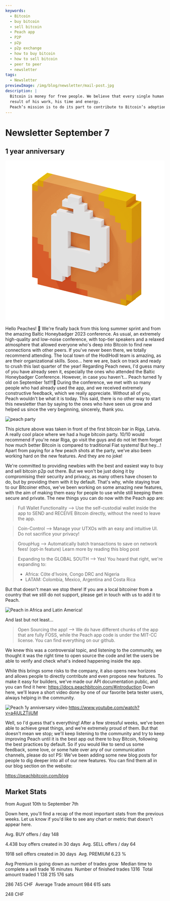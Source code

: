 ```yaml
---
keywords:
  - Bitcoin
  - buy bitcoin
  - sell bitcoin
  - Peach app
  - P2P
  - p2p
  - p2p exchange
  - how to buy bitcoin
  - how to sell bitcoin
  - peer to peer
  - newsletter
tags:
  - Newsletter
previewImage: /img/blog/newsletter/mail-post.jpg
description: |
  Bitcoin is money for free people. We believe that every single human being has the right to choose which money he uses to store his wealth, the
  result of his work, his time and energy.
  Peach’s mission is to do its part to contribute to Bitcoin’s adoption in the hands of the people.
---
```

# Newsletter September 7
## 1 year anniversary

![peachy peach bitcoin gif](/img/blog/newsletter/gif-peach.gif)

Hello Peaches! 🍑
We're finally back from this long summer sprint and from the amazing Baltic Honeybadger 2023 conference.
As usual, an extremely high-quality and low-noise conference, with top-tier speakers and a relaxed atmosphere that allowed everyone who's deep into Bitcoin to find new connections with other peers.
If you've never been there, we totally recommend attending. The local town of the HodlHodl team is amazing, as are their organizational skills.
Sooo... here we are, back on track and ready to crush this last quarter of the year!
Regarding Peach news, I'd guess many of you have already seen it, especially the ones who attended the Baltic Honeybadger Conference. However, in case you haven't...
Peach turned 1y old on September 1st!!!🎂
During the conference, we met with so many people who had already used the app, and we received extremely constructive feedback, which we really appreciate. Without all of you, Peach wouldn't be what it is today.
This said, there is no other way to start this newsletter than by saying to the ones who have seen us grow and helped us since the very beginning, sincerely, thank you.

![peach party](https://img.mailinblue.com/5647291/images/content_library/original/64f9baaacf47e56e5c144ce8.jpeg)

This picture above was taken in front of the first bitcoin bar in Riga, Latvia. A really cool place where we had a huge bitcoin party. 10/10 would recommend if you're near Riga, go visit the guys and do not let them forget how much better Bitcoin is compared to traditional Fiat systems!
But hey...! Apart from paying for a few peach shots at the party, we've also been working hard on the new features. And they are no joke!

We're committed to providing newbies with the best and easiest way to buy and sell bitcoin p2p out there.
But we won't be just doing it by compromising their security and privacy, as many others have chosen to do, but by providing them with it by default.
That's why, while staying true to our Bitcoiner ethos, we've been working on some amazing new features, with the aim of making them easy for people to use while still keeping them secure and private. The new things you can do now with the Peach app are:

  > Full Wallet Functionality --> Use the self-custodial wallet inside the app to SEND and RECEIVE Bitcoin directly, without the need to leave the app.

  > Coin-Control --> Manage your UTXOs with an easy and intuitive UI. Do not sacrifice your privacy!

  > GroupHug --> Automatically batch transactions to save on network fees! (opt-in feature) Learn more by reading this blog post

  >Expanding to the GLOBAL SOUTH --> Yes! You heard that right, we're expanding to:
  >- Africa: Côte d'Ivoire, Congo DRC and Nigeria
  >- LATAM: Colombia, Mexico, Argentina and Costa Rica

  But that doesn't mean we stop there!
  If you are a local bitcoiner from a country that we still do not support, please get in touch with us to add it to Peach.

![Peach in Africa and Latin America!](https://img.mailinblue.com/5647291/images/content_library/original/64f9c0ffe65d8946086ff941.jpg)

And last but not least...

  > Open Sourcing the app! -->  We do have different chunks of the app that are fully FOSS, while the Peach app code is under the MIT-CC license. You can find everything on our github.

We knew this was a controversial topic, and listening to the community, we thought it was the right time to open source the code and let the users be able to verify and check what's indeed happening inside the app.

While this brings some risks to the company, it also opens new horizons and allows people to directly contribute and even propose new features.
To make it easy for builders, we've made our API documentation public, and you can find it here: https://docs.peachbitcoin.com/#introduction
Down here, we'll leave a short video done by one of our favorite beta tester users, always helping in the community.

![Peach 1y anniversary video](https://www.youtube.com/watch?v=a4jULZTjjUM)
https://www.youtube.com/watch?v=a4jULZTjjUM

Well, so I'd guess that's everything! After a few stressful weeks, we've been able to achieve great things, and we're extremely proud of them. But that doesn't mean we stop; we'll keep listening to the community and try to keep improving Peach until it is the best app out there to buy Bitcoin, following the best practices by default.
So if you would like to send us some feedback, some love, or some hate over any of our communication channels, please do so!
PS: We've been adding some new blog posts for people to dig deeper into all of our new features. You can find them all in our blog section on the website:

https://peachbitcoin.com/blog

## Market Stats

from August 10th to September 7th

Down here, you'll find a recap of the most important stats from the previous weeks. Let us know if you'd like to see any chart or metric that doesn't appear here.


Avg. BUY offers / day
148

4.438 buy offers created in 30 days
­
Avg. SELL offers / day
64

1918 sell offers created in 30 days
­
Avg. PREMIUM
6.23 %

Avg Premium is going down as number of trades grow
­
Median time to complete a sell trade
16 minutes
­
Number of finished trades
1316
­
Total amount traded
1 138 215 176 sats

286 745 CHF
­
Average Trade amount
984 615 sats

248 CHF
